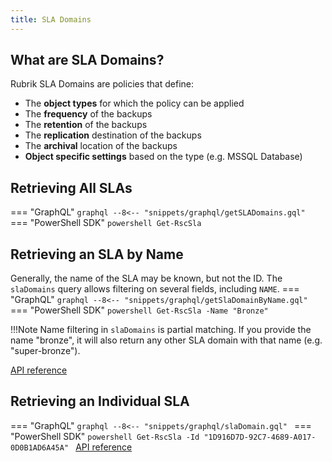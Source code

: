 ```yaml
---
title: SLA Domains
---
```


## What are SLA Domains?

Rubrik SLA Domains are policies that define:

  - The **object types** for which the policy can be applied
  - The **frequency** of the backups
  - The **retention** of the backups
  - The **replication** destination of the backups
  - The **archival** location of the backups
  - **Object specific settings** based on the type (e.g. MSSQL Database)


## Retrieving All SLAs 

=== "GraphQL"
    ```graphql
    --8<-- "snippets/graphql/getSLADomains.gql"
    ```
=== "PowerShell SDK"
    ```powershell
    Get-RscSla
    ```

## Retrieving an SLA by Name
Generally, the name of the SLA may be known, but not the ID. The `slaDomains` query allows filtering on several fields, including `NAME`.
=== "GraphQL"
    ```graphql
    --8<-- "snippets/graphql/getSlaDomainByName.gql"
    ```
=== "PowerShell SDK"
    ```powershell
    Get-RscSla -Name "Bronze"
    ```

!!!Note
    Name filtering in `slaDomains` is partial matching. If you provide the name "bronze", it will also return any other SLA domain with that name (e.g. "super-bronze").

[API reference](https://gqldocstesting.s3-website-us-west-2.amazonaws.com/queries/slaDomains)


## Retrieving an Individual SLA

=== "GraphQL"
    ```graphql
    --8<-- "snippets/graphql/slaDomain.gql"
    ```
=== "PowerShell SDK"
    ```powershell
    Get-RscSla -Id "1D916D7D-92C7-4689-A017-0D0B1AD6A45A"
    ```
[API reference](https://gqldocstesting.s3-website-us-west-2.amazonaws.com/queries/slaDomain)